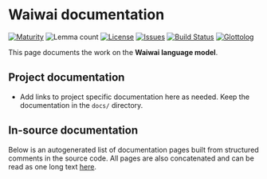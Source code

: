 # Waiwai documentation

[![Maturity](https://img.shields.io/endpoint?url=https%3A%2F%2Fraw.githubusercontent.com%2Fgiellalt%2Flang-waw%2Fgh-pages%2Fmaturity.json)](https://giellalt.github.io/MaturityClassification.html)
![Lemma count](https://img.shields.io/endpoint?url=https%3A%2F%2Fraw.githubusercontent.com%2Fgiellalt%2Flang-waw%2Fgh-pages%2Flemmacount.json)
[![License](https://img.shields.io/github/license/giellalt/lang-waw)](https://github.com/giellalt/lang-waw/blob/main/LICENSE)
[![Issues](https://img.shields.io/github/issues/giellalt/lang-waw)](https://github.com/giellalt/lang-waw/issues)
[![Build Status](https://builds.giellalt.org/api/badge/lang-waw?label=CI)](https://builds.giellalt.org/pipelines/lang-waw/builds/latest)
[![Glottolog](https://img.shields.io/badge/Glottolog-green)](https://glottolog.org/resource/languoid/id/waiw1244)

This page documents the work on the **Waiwai language model**. 

## Project documentation

* Add links to project specific documentation here as needed. Keep the documentation in the `docs/` directory.

## In-source documentation

Below is an autogenerated list of documentation pages built from structured comments in the source code. All pages are also concatenated and can be read as one long text [here](waw.md).

